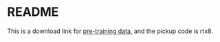 # README

This is a download link for [pre-training data](https://pan.baidu.com/s/1NGsvjAe2VOc3CyTHbgCCvA?pwd=rtx8), and the pickup code is rtx8.
